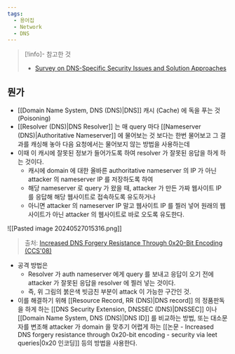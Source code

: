 ```yaml
---
tags:
  - 용어집
  - Network
  - DNS
---
```

> [!info]- 참고한 것
> - [Survey on DNS-Specific Security Issues and Solution Approaches](https://www.researchgate.net/publication/343373756_Survey_on_DNS-Specific_Security_Issues_and_Solution_Approaches)

## 뭔가

- [[Domain Name System, DNS (DNS)|DNS]] 캐시 (Cache) 에 독을 푸는 것 (Poisoning)
- [[Resolver (DNS)|DNS Resolver]] 는 매 query 마다 [[Nameserver (DNS)|Authoritative Nameserver]] 에 물어보는 것 보다는 한번 물어보고 그 결과를 캐싱해 놓아 다음 요청에서는 물어보지 않는 방법을 사용하는데
- 이때 이 캐시에 잘못된 정보가 들어가도록 하여 resolver 가 잘못된 응답을 하게 하는 것이다.
	- 캐시에 domain 에 대한 올바른 authoritative nameserver 의 IP 가 아닌 attacker 의 nameserver IP 를 저장하도록 하여
	- 해당 nameserver 로 query 가 왔을 때, attacker 가 만든 가짜 웹사이트 IP 를 응답해 해당 웹사이트로 접속하도록 유도하거나
	- 아니면 attacker 의 nameserver IP 말고 웹사이트 IP 를 찔러 넣어 원래의 웹사이트가 아닌 attacker 의 웹사이트로 바로 오도록 유도한다.

![[Pasted image 20240527015316.png]]
> 출처: [Increased DNS Forgery Resistance Through 0x20-Bit Encoding (CCS'08)](https://astrolavos.gatech.edu/articles/increased_dns_resistance.pdf)

- 공격 방법은
	- Resolver 가 auth nameserver 에게 query 를 보내고 응답이 오기 전에 attacker 가 잘못된 응답을 resolver 에 찔러 넣는 것이다.
	- 즉, 위 그림의 붉은색 빗금친 부분이 attack 이 가능한 구간인 것.
- 이를 해결하기 위해 [[Resource Record, RR (DNS)|DNS record]] 의 정품판독을 하게 하는 [[DNS Security Extension, DNSSEC (DNS)|DNSSEC]] 이나 [[Domain Name System, DNS (DNS)|DNS ID]] 를 비교하는 방법, 또는 대소문자를 변조해 attacker 가 domain 을 맞추기 어렵게 하는 [[논문 - Increased DNS forgery resistance through 0x20-bit encoding - security via leet queries|0x20 인코딩]] 등의 방법을 사용한다.